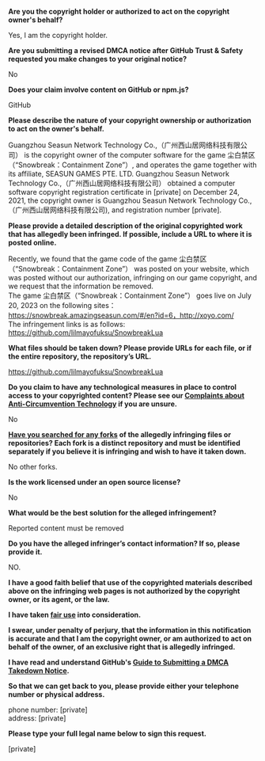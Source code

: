 **Are you the copyright holder or authorized to act on the copyright owner's behalf?**

Yes, I am the copyright holder.

**Are you submitting a revised DMCA notice after GitHub Trust & Safety requested you make changes to your original notice?**

No

**Does your claim involve content on GitHub or npm.js?**

GitHub

**Please describe the nature of your copyright ownership or authorization to act on the owner's behalf.**

Guangzhou Seasun Network Technology Co.,（广州西山居网络科技有限公司） is the copyright owner of the computer software for the game 尘白禁区（“Snowbreak：Containment Zone”）, and operates the game together with its affiliate, SEASUN GAMES PTE. LTD.
Guangzhou Seasun Network Technology Co.,（广州西山居网络科技有限公司） obtained a computer software copyright registration certificate in [private] on December 24, 2021, the copyright owner is Guangzhou Seasun Network Technology Co.,（广州西山居网络科技有限公司), and registration number [private].

**Please provide a detailed description of the original copyrighted work that has allegedly been infringed. If possible, include a URL to where it is posted online.**

Recently, we found that the game code of the game 尘白禁区（“Snowbreak：Containment Zone”） was posted on your website, which was posted without our authorization, infringing on our game copyright, and we request that the information be removed.  
The game 尘白禁区（“Snowbreak：Containment Zone”） goes live on July 20, 2023 on the following sites：https://snowbreak.amazingseasun.com/#/en?id=6，http://xoyo.com/  
The infringement links is as follows: https://github.com/lilmayofuksu/SnowbreakLua

**What files should be taken down? Please provide URLs for each file, or if the entire repository, the repository’s URL.**

https://github.com/lilmayofuksu/SnowbreakLua

**Do you claim to have any technological measures in place to control access to your copyrighted content? Please see our <a href="https://docs.github.com/articles/guide-to-submitting-a-dmca-takedown-notice#complaints-about-anti-circumvention-technology">Complaints about Anti-Circumvention Technology</a> if you are unsure.**

No

**<a href="https://docs.github.com/articles/dmca-takedown-policy#b-what-about-forks-or-whats-a-fork">Have you searched for any forks</a> of the allegedly infringing files or repositories? Each fork is a distinct repository and must be identified separately if you believe it is infringing and wish to have it taken down.**

No other forks.

**Is the work licensed under an open source license?**

No

**What would be the best solution for the alleged infringement?**

Reported content must be removed

**Do you have the alleged infringer’s contact information? If so, please provide it.**

NO.

**I have a good faith belief that use of the copyrighted materials described above on the infringing web pages is not authorized by the copyright owner, or its agent, or the law.**

**I have taken <a href="https://www.lumendatabase.org/topics/22">fair use</a> into consideration.**

**I swear, under penalty of perjury, that the information in this notification is accurate and that I am the copyright owner, or am authorized to act on behalf of the owner, of an exclusive right that is allegedly infringed.**

**I have read and understand GitHub's <a href="https://docs.github.com/articles/guide-to-submitting-a-dmca-takedown-notice/">Guide to Submitting a DMCA Takedown Notice</a>.**

**So that we can get back to you, please provide either your telephone number or physical address.**

phone number: [private]  
address: [private]  

**Please type your full legal name below to sign this request.**

[private]  
